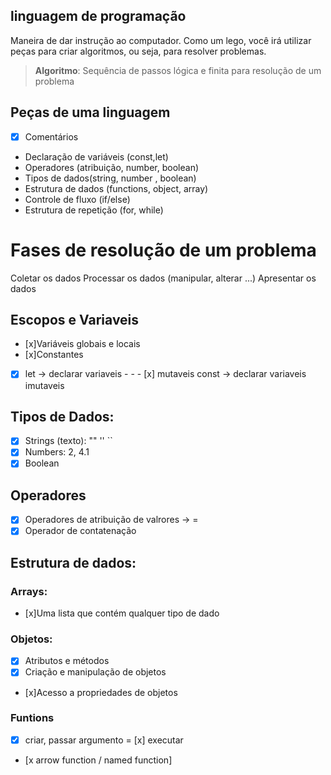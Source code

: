## linguagem de programação

Maneira de dar instrução ao computador.
Como um lego, você irá utilizar peças para criar algoritmos, ou seja, para resolver problemas.

>  **Algoritmo**: Sequência de passos  lógica e finita para resolução  de um problema

## Peças de uma linguagem

-  [x] Comentários
- Declaração de variáveis (const,let)
- Operadores (atribuição, number, boolean)
- Tipos de dados(string, number , boolean)
- Estrutura de dados (functions, object, array)
- Controle de fluxo (if/else)
- Estrutura de repetição (for, while)

# Fases de resolução de um problema

Coletar os dados
Processar os dados (manipular, alterar ...)
Apresentar os dados


## Escopos e Variaveis

- [x]Variáveis globais e locais
- [x]Constantes

- [x] let -> declarar variaveis - - - [x] mutaveis
const -> declarar variaveis imutaveis

## Tipos de Dados:

- [x] Strings (texto): "" '' ``
- [x] Numbers: 2, 4.1
- [x] Boolean

## Operadores
 
- [x] Operadores de atribuição de valrores -> =
-[x] Operador de contatenação

 ## Estrutura de dados:

 ### Arrays:

- [x]Uma lista que contém qualquer tipo de dado

 ### Objetos:

- [x] Atributos e métodos
- [x] Criação e manipulação de objetos
- [x]Acesso a propriedades de objetos

### Funtions
- [x] criar, passar argumento
= [x] executar
- [x arrow function / named function]